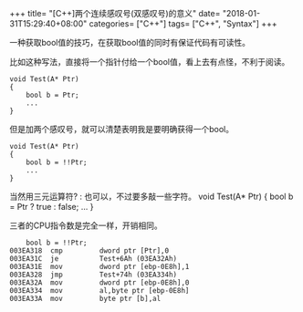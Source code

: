 +++
title= "[C++]两个连续感叹号(双感叹号)的意义"
date= "2018-01-31T15:29:40+08:00"
categories= ["C++"]
tags= ["C++", "Syntax"]
+++

一种获取bool值的技巧，在获取bool值的同时有保证代码有可读性。

比如这种写法，直接将一个指针付给一个bool值，看上去有点怪，不利于阅读。

    void Test(A* Ptr)
    {
        bool b = Ptr;
        ...
    }

但是加两个感叹号，就可以清楚表明我是要明确获得一个bool。

    void Test(A* Ptr)
    {
        bool b = !!Ptr;
        ...
    }
    
当然用三元运算符? : 也可以，不过要多敲一些字符。
    void Test(A* Ptr)
    {
        bool b = Ptr ? true : false;
        ...
    }
    
三者的CPU指令数是完全一样，开销相同。

        bool b = !!Ptr;
    003EA318  cmp         dword ptr [Ptr],0  
    003EA31C  je          Test+6Ah (03EA32Ah)  
    003EA31E  mov         dword ptr [ebp-0E8h],1  
    003EA328  jmp         Test+74h (03EA334h)  
    003EA32A  mov         dword ptr [ebp-0E8h],0  
    003EA334  mov         al,byte ptr [ebp-0E8h]  
    003EA33A  mov         byte ptr [b],al
    